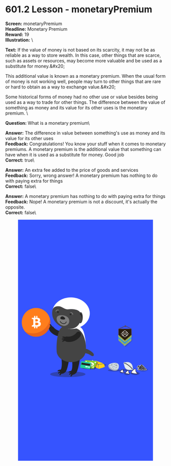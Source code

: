 # 601.2 Lesson - monetaryPremium

**Screen:** monetaryPremium\
**Headline:** Monetary Premium\
**Reward:** 19\
**Illustration:** \

**Text:** If the value of money is not based on its scarcity, it may not be as reliable as a way to store wealth. In this case, other things that are scarce, such as assets or resources, may become more valuable and be used as a substitute for money.&amp;#x20;

This additional value is known as a monetary premium. When the usual form of money is not working well, people may turn to other things that are rare or hard to obtain as a way to exchange value.&amp;#x20;

Some historical forms of money had no other use or value besides being used as a way to trade for other things. The difference between the value of something as money and its value for its other uses is the monetary premium.
\

**Question:** What is a monetary premium\

**Answer:** The difference in value between something&#x27;s use as money and its value for its other uses\
**Feedback:** Congratulations! You know your stuff when it comes to monetary premiums. A monetary premium is the additional value that something can have when it is used as a substitute for money. Good job\
**Correct:** true\

**Answer:** An extra fee added to the price of goods and services\
**Feedback:** Sorry, wrong answer! A monetary premium has nothing to do with paying extra for things\
**Correct:** false\

**Answer:** A monetary premium has nothing to do with paying extra for things\
**Feedback:** Nope! A monetary premium is not a discount, it&#x27;s actually the opposite.\
**Correct:** false\


<figure><img src="../.gitbook/assets/601-02.png" alt=""><figcaption></figcaption></figure>

